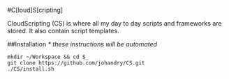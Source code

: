 #C[loud]S[cripting]

CloudScripting (CS) is where all my day to day scripts and frameworks are stored. It also contain script templates.

##Installation
_* these instructions will be automated_

```
mkdir ~/Workspace && cd $_
git clone https://github.com/johandry/CS.git 
./CS/install.sh

```



